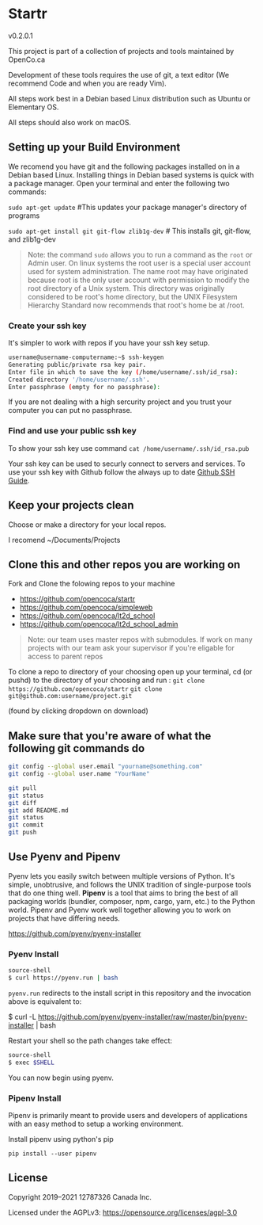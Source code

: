 # Startr

v0.2.0.1

This project is part of a collection of projects and tools maintained by OpenCo.ca

Development of these tools requires the use of git, a text editor (We recommend Code and when you are ready Vim).

All steps work best in a Debian based Linux distribution such as Ubuntu or Elementary OS.

All steps should also work on macOS.

## Setting up your Build Environment

We recomend you have git and the following packages installed on in a Debian based Linux. 
Installing things in Debian based systems is quick with a package manager. Open your terminal and enter the following two commands:

`sudo apt-get update` #This updates your package manager's directory of programs

`sudo apt-get install git git-flow zlib1g-dev` # This installs git, git-flow, and zlib1g-dev

> Note: the command `sudo` allows you to run a command as the `root` or Admin user. On linux systems the root user is a special user account used for system administration. The name root may have originated because root is the only user account with permission to modify the root directory of a Unix system. This directory was originally considered to be root's home directory, but the UNIX Filesystem Hierarchy Standard now recommends that root's home be at /root.

### Create your ssh key

It's simpler to work with repos if you have your ssh key setup. 

```bash
username@username-computername:~$ ssh-keygen
Generating public/private rsa key pair.
Enter file in which to save the key (/home/username/.ssh/id_rsa):                     
Created directory '/home/username/.ssh'.
Enter passphrase (empty for no passphrase): 
```

If you are not dealing with a high sercurity project and you trust your computer you can put no passphrase.

### Find and use your public ssh key

To show your ssh key use command  `cat /home/username/.ssh/id_rsa.pub` 

Your ssh key can be used to securly connect to servers and services. To use your ssh key with Github follow the always up to date [Github SSH Guide](https://docs.github.com/en/authentication/connecting-to-github-with-ssh/adding-a-new-ssh-key-to-your-github-account).

## Keep your projects clean

Choose or make a directory for your local repos.

I recomend ~/Documents/Projects

## Clone this and other repos you are working on

Fork and Clone the folowing repos to your machine

* https://github.com/opencoca/startr
* https://github.com/opencoca/simpleweb
* https://github.com/opencoca/lt2d_school
* https://github.com/opencoca/lt2d_school_admin


> Note: our team uses master repos with submodules. If work on many projects with our team ask your supervisor if you're eligable for access to parent repos

To clone a repo to directory of your choosing open up your terminal, cd (or pushd) to the directory of your choosing and run :
`git clone https://github.com/opencoca/startr`
`git clone git@github.com:username/project.git` 


(found by clicking dropdown on download)

## Make sure that you're aware of what the following git commands do

```bash
git config --global user.email "yourname@something.com"
git config --global user.name "YourName"

git pull
git status
git diff
git add README.md
git status
git commit
git push
```

## Use Pyenv and Pipenv

Pyenv lets you easily switch between multiple versions of Python. It's simple, unobtrusive, and follows the UNIX tradition of single-purpose tools that do one thing well. **Pipenv** is a tool that aims to bring the best of all packaging worlds (bundler, composer, npm, cargo, yarn, etc.) to the Python world. Pipenv and Pyenv work well together allowing you to work on projects that  have differing needs.

https://github.com/pyenv/pyenv-installer

### Pyenv Install

```bash
source-shell
$ curl https://pyenv.run | bash
```

`pyenv.run` redirects to the install script in this repository and the invocation above is equivalent to:

$ curl -L https://github.com/pyenv/pyenv-installer/raw/master/bin/pyenv-installer | bash

Restart your shell so the path changes take effect:

```bash
source-shell
$ exec $SHELL
```

You can now begin using pyenv.

### Pipenv Install

Pipenv is primarily meant to provide users and developers of applications with an easy method to setup a working environment.

Install pipenv using python's pip

`pip install --user pipenv`

## License

Copyright 2019–2021 12787326 Canada Inc.

Licensed under the AGPLv3: https://opensource.org/licenses/agpl-3.0
